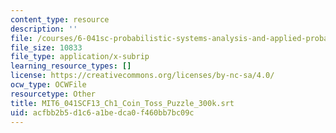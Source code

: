 ```yaml
---
content_type: resource
description: ''
file: /courses/6-041sc-probabilistic-systems-analysis-and-applied-probability-fall-2013/acfbb2b5d1c6a1bedca0f460bb7bc09c_MIT6_041SCF13_Ch1_Coin_Toss_Puzzle_300k.srt
file_size: 10833
file_type: application/x-subrip
learning_resource_types: []
license: https://creativecommons.org/licenses/by-nc-sa/4.0/
ocw_type: OCWFile
resourcetype: Other
title: MIT6_041SCF13_Ch1_Coin_Toss_Puzzle_300k.srt
uid: acfbb2b5-d1c6-a1be-dca0-f460bb7bc09c
---
```

